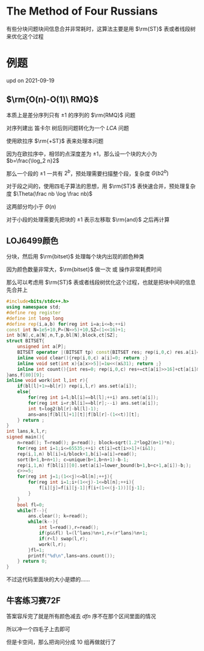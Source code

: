 # The Method of Four Russians

有些分块问题块间信息合并非常耗时，这算法主要是用 $\rm{ST}$ 表或者线段树来优化这个过程

# 例题

upd on 2021-09-19

## $\rm{O(n)-O(1)\ RMQ}$ 

本质上是差分序列只有 $\pm 1$ 的序列的 $\rm{RMQ}$ 问题

对序列建出 笛卡尔 树后则问题转化为一个 $LCA$ 问题

使用欧拉序 $\rm{+ST}$ 表来处理本问题

因为在欧拉序中，相邻的点深度差为 $\pm 1$，那么设一个块的大小为 $b=\frac{\log_2 n}2$

那么一个段的 $\pm 1$ 一共有 $2^b$，预处理需要扫描整个段，复杂度 $\Theta(b2^b)$

对于段之间的，使用四毛子算法的思想，用 $\rm{ST}$ 表快速合并，预处理复杂度 $\Theta(\frac nb \log \frac nb)$

这两部分均小于 $\Theta(n)$

对于小段的处理需要先把块的 $\pm 1$ 表示左移取 $\rm{and}$ 之后再计算

## LOJ6499颜色

分块，然后用 $\rm{bitset}$ 处理每个块内出现的颜色种类

因为颜色数量非常大，$\rm{bitset}$ 做一次 或 操作非常耗费时间

那么可以考虑用 $\rm{ST}$ 表或者线段树优化这个过程，也就是把块中间的信息先合并上

```cpp
#include<bits/stdc++.h>
using namespace std;
#define reg register
#define int long long
#define rep(i,a,b) for(reg int i=a;i<=b;++i)
const int N=1e5+10,P=(N>>5)+10,SZ=(1<<16)+1;
int b[N],c,a[N],n,T,p,bl[N],block,ct[SZ];
struct BITSET{
	unsigned int a[P];
	BITSET operator |(BITSET tp) const{BITSET res; rep(i,0,c) res.a[i]=a[i]|tp.a[i];return res;}  
	inline void clear(){rep(i,0,c) a[i]=0; return ;}
	inline void set(int x){a[x>>5]|=1u<<(x&31); return ;}
	inline int count(){int res=0; rep(i,0,c) res+=ct[a[i]>>16]+ct[a[i]&65535]; return res;}
}ans,f[80][9];
inline void work(int l,int r){
	if(bl[l]+1>=bl[r]) rep(i,l,r) ans.set(a[i]);
	else{
		for(reg int i=l;bl[i]==bl[l];++i) ans.set(a[i]);
		for(reg int i=r;bl[i]==bl[r];--i) ans.set(a[i]);
		int t=log2(bl[r]-bl[l]-1);
		ans=ans|f[bl[l]+1][t]|f[bl[r]-(1<<t)][t];
	} return ;
}
int lans,k,l,r;
signed main(){
	n=read(); T=read(); p=read(); block=sqrt(1.2*log2(n+1)*n);
	for(reg int i=1;i<=65535;++i) ct[i]=ct[i>>1]+(i&1);
	rep(i,1,n) bl[i]=i/block+1,b[i]=a[i]=read();
	sort(b+1,b+n+1); c=unique(b+1,b+n+1)-b-1;
	rep(i,1,n) f[bl[i]][0].set(a[i]=lower_bound(b+1,b+c+1,a[i])-b;);
	c>>=5;
	for(reg int j=1;(1<<j)<=bl[n];++j){
		for(reg int i=1;i+(1<<j)-1<=bl[n];++i){
			f[i][j]=f[i][j-1]|f[i+(1<<(j-1))][j-1];
		}
	}
	bool fl=0;
	while(T--){
		ans.clear(); k=read();
		while(k--){
			int l=read(),r=read();
			if(p&&fl) l=(l^lans)%n+1,r=(r^lans)%n+1;
			if(r<l) swap(l,r);
			work(l,r);
		}fl=1;
		printf("%d\n",lans=ans.count()); 
	} return 0;
}
```

不过这代码里面块的大小是嫖的……

## 牛客练习赛72F

答案容斥完了就是所有颜色减去 $dfn$ 序不在那个区间里面的情况

所以冲一个四毛子上去即可

但是卡空间，那么把询问分成 $10$ 组再做就行了